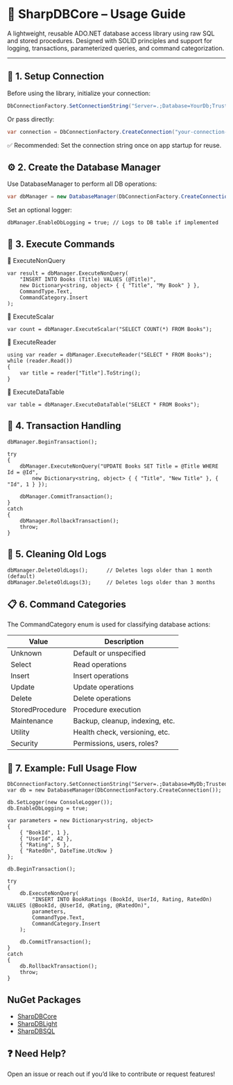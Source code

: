 # 📘 SharpDBCore – Usage Guide

A lightweight, reusable ADO.NET database access library using raw SQL and stored procedures. Designed with SOLID principles and support for logging, transactions, parameterized queries, and command categorization.

---

## 🔧 1. Setup Connection

Before using the library, initialize your connection:

```csharp
DbConnectionFactory.SetConnectionString("Server=.;Database=YourDb;Trusted_Connection=True;");
```
Or pass directly:
```csharp
var connection = DbConnectionFactory.CreateConnection("your-connection-string");
```
✅ Recommended: Set the connection string once on app startup for reuse.

## ⚙️ 2. Create the Database Manager
Use DatabaseManager to perform all DB operations:

```csharp
var dbManager = new DatabaseManager(DbConnectionFactory.CreateConnection());
```
Set an optional logger:
```dbManager.SetLogger(new ConsoleLogger());
dbManager.EnableDbLogging = true; // Logs to DB table if implemented
```

## 🧾 3. Execute Commands

🔹 ExecuteNonQuery
```sharp
var result = dbManager.ExecuteNonQuery(
    "INSERT INTO Books (Title) VALUES (@Title)",
    new Dictionary<string, object> { { "Title", "My Book" } },
    CommandType.Text,
    CommandCategory.Insert
);
```

🔹 ExecuteScalar
```sharp
var count = dbManager.ExecuteScalar("SELECT COUNT(*) FROM Books");
```

🔹 ExecuteReader
```sharp
using var reader = dbManager.ExecuteReader("SELECT * FROM Books");
while (reader.Read())
{
    var title = reader["Title"].ToString();
}
```

🔹 ExecuteDataTable
```sharp
var table = dbManager.ExecuteDataTable("SELECT * FROM Books");
```

## 🔁 4. Transaction Handling
```sharp
dbManager.BeginTransaction();

try
{
    dbManager.ExecuteNonQuery("UPDATE Books SET Title = @Title WHERE Id = @Id",
        new Dictionary<string, object> { { "Title", "New Title" }, { "Id", 1 } });

    dbManager.CommitTransaction();
}
catch
{
    dbManager.RollbackTransaction();
    throw;
}
```

## 🧹 5. Cleaning Old Logs
```sharp
dbManager.DeleteOldLogs();      // Deletes logs older than 1 month (default)
dbManager.DeleteOldLogs(3);     // Deletes logs older than 3 months
```

## 📋 6. Command Categories

The CommandCategory enum is used for classifying database actions:

| Value           | Description                    |
|-----------------|-------------------------------|
| Unknown         | Default or unspecified         |
| Select          | Read operations               |
| Insert          | Insert operations             |
| Update          | Update operations             |
| Delete          | Delete operations             |
| StoredProcedure | Procedure execution           |
| Maintenance     | Backup, cleanup, indexing, etc. |
| Utility         | Health check, versioning, etc. |
| Security        | Permissions, users, roles?    |

## 🧪 7. Example: Full Usage Flow
```sharp
DbConnectionFactory.SetConnectionString("Server=.;Database=MyDb;Trusted_Connection=True;");
var db = new DatabaseManager(DbConnectionFactory.CreateConnection());

db.SetLogger(new ConsoleLogger());
db.EnableDbLogging = true;

var parameters = new Dictionary<string, object>
{
    { "BookId", 1 },
    { "UserId", 42 },
    { "Rating", 5 },
    { "RatedOn", DateTime.UtcNow }
};

db.BeginTransaction();

try
{
    db.ExecuteNonQuery(
        "INSERT INTO BookRatings (BookId, UserId, Rating, RatedOn) VALUES (@BookId, @UserId, @Rating, @RatedOn)",
        parameters,
        CommandType.Text,
        CommandCategory.Insert
    );

    db.CommitTransaction();
}
catch
{
    db.RollbackTransaction();
    throw;
}
```

## NuGet Packages

- [SharpDBCore](https://www.nuget.org/packages/SharpDBCore)  
- [SharpDBLight](https://www.nuget.org/packages/SharpDBLight)  
- [SharpDBSQL](https://www.nuget.org/packages/SharpDBSQL)


## ❓ Need Help?
Open an issue or reach out if you’d like to contribute or request features!
